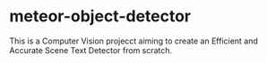 # meteor-object-detector

This is a Computer Vision projecct aiming to create an Efficient and Accurate Scene Text Detector from scratch.






 






 



 
